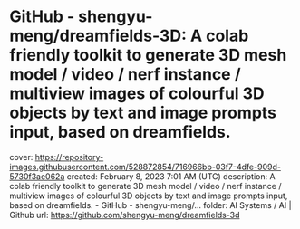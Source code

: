 # GitHub - shengyu-meng/dreamfields-3D: A colab friendly toolkit to generate 3D mesh model / video / nerf instance / multiview images of colourful 3D objects by text and image prompts input, based on dreamfields.

cover: https://repository-images.githubusercontent.com/528872854/716966bb-03f7-4dfe-909d-5730f3ae062a
created: February 8, 2023 7:01 AM (UTC)
description: A colab friendly toolkit to generate 3D mesh model / video / nerf instance / multiview images of colourful 3D objects by text and image prompts input, based on dreamfields. - GitHub - shengyu-meng/...
folder: AI Systems / AI | Github
url: https://github.com/shengyu-meng/dreamfields-3d
